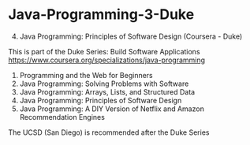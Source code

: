 # Java-Programming-3-Duke
4. Java Programming: Principles of Software Design (Coursera - Duke)


This is part of the Duke Series: Build Software Applications
https://www.coursera.org/specializations/java-programming

1. Programming and the Web for Beginners
2. Java Programming: Solving Problems with Software
3. Java Programming: Arrays, Lists, and Structured Data
4. Java Programming: Principles of Software Design
5. Java Programming: A DIY Version of Netflix and Amazon Recommendation Engines

The UCSD (San Diego) is recommended after the Duke Series
